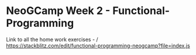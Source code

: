 # NeoGCamp Week 2 - Functional-Programming

Link to all the home work exercises - /
https://stackblitz.com/edit/functional-programming-neogcamp?file=index.js
